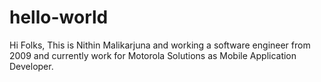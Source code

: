 # hello-world
Hi Folks,
This is Nithin Malikarjuna and working a software engineer from 2009 and currently work for Motorola Solutions as Mobile Application Developer.
